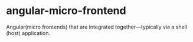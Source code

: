 # angular-micro-frontend
Angular(micro frontends) that are integrated together—typically via a shell (host) application.
